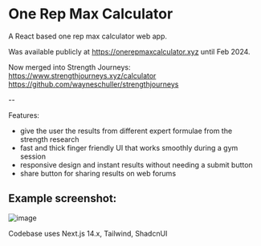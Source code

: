 <!-- @format -->

# One Rep Max Calculator

A React based one rep max calculator web app.

Was available publicly at https://onerepmaxcalculator.xyz until Feb 2024.

Now merged into Strength Journeys: https://www.strengthjourneys.xyz/calculator
https://github.com/wayneschuller/strengthjourneys 

--

Features:
- give the user the results from different expert formulae from the strength research
- fast and thick finger friendly UI that works smoothly during a gym session
- responsive design and instant results without needing a submit button
- share button for sharing results on web forums


## Example screenshot:
![image](https://github.com/wayneschuller/onerepmaxcalculator.xyz/assets/1592295/5a0e3727-0b2d-47cd-bb0f-73c5db9b4354)


Codebase uses Next.js 14.x, Tailwind, ShadcnUI

